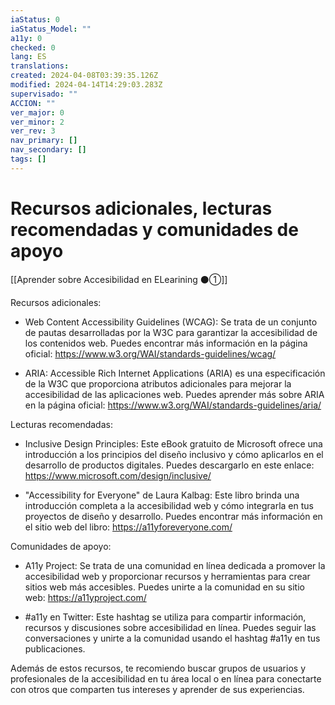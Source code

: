 ```yaml
---
iaStatus: 0
iaStatus_Model: ""
a11y: 0
checked: 0
lang: ES
translations: 
created: 2024-04-08T03:39:35.126Z
modified: 2024-04-14T14:29:03.283Z
supervisado: ""
ACCION: ""
ver_major: 0
ver_minor: 2
ver_rev: 3
nav_primary: []
nav_secondary: []
tags: []
---
```

# Recursos adicionales, lecturas recomendadas y comunidades de apoyo

[[Aprender sobre Accesibilidad en ELearining ⚫①]]

Recursos adicionales:

- Web Content Accessibility Guidelines (WCAG): Se trata de un conjunto de pautas desarrolladas por la W3C para garantizar la accesibilidad de los contenidos web. Puedes encontrar más información en la página oficial: https://www.w3.org/WAI/standards-guidelines/wcag/

- ARIA: Accessible Rich Internet Applications (ARIA) es una especificación de la W3C que proporciona atributos adicionales para mejorar la accesibilidad de las aplicaciones web. Puedes aprender más sobre ARIA en la página oficial: https://www.w3.org/WAI/standards-guidelines/aria/

Lecturas recomendadas:

- Inclusive Design Principles: Este eBook gratuito de Microsoft ofrece una introducción a los principios del diseño inclusivo y cómo aplicarlos en el desarrollo de productos digitales. Puedes descargarlo en este enlace: https://www.microsoft.com/design/inclusive/

- "Accessibility for Everyone" de Laura Kalbag: Este libro brinda una introducción completa a la accesibilidad web y cómo integrarla en tus proyectos de diseño y desarrollo. Puedes encontrar más información en el sitio web del libro: https://a11yforeveryone.com/

Comunidades de apoyo:

- A11y Project: Se trata de una comunidad en línea dedicada a promover la accesibilidad web y proporcionar recursos y herramientas para crear sitios web más accesibles. Puedes unirte a la comunidad en su sitio web: https://a11yproject.com/

- #a11y en Twitter: Este hashtag se utiliza para compartir información, recursos y discusiones sobre accesibilidad en línea. Puedes seguir las conversaciones y unirte a la comunidad usando el hashtag #a11y en tus publicaciones.

Además de estos recursos, te recomiendo buscar grupos de usuarios y profesionales de la accesibilidad en tu área local o en línea para conectarte con otros que comparten tus intereses y aprender de sus experiencias.
